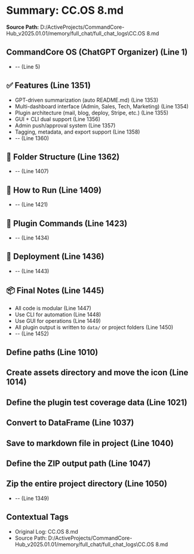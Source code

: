 # Summary: CC.OS 8.md

**Source Path:** D:/ActiveProjects/CommandCore-Hub_v2025.01.01/memory/full_chat/full_chat_logs\CC.OS 8.md

## CommandCore OS (ChatGPT Organizer) (Line 1)
- -- (Line 5)

## ✅ Features (Line 1351)
- GPT-driven summarization (auto README.md) (Line 1353)
- Multi-dashboard interface (Admin, Sales, Tech, Marketing) (Line 1354)
- Plugin architecture (mail, blog, deploy, Stripe, etc.) (Line 1355)
- GUI + CLI dual support (Line 1356)
- Admin push/approval system (Line 1357)
- Tagging, metadata, and export support (Line 1358)
- -- (Line 1360)

## 📁 Folder Structure (Line 1362)
- -- (Line 1407)

## 🧪 How to Run (Line 1409)
- -- (Line 1421)

## 🔌 Plugin Commands (Line 1423)
- -- (Line 1434)

## 🚀 Deployment (Line 1436)
- -- (Line 1443)

## 📦 Final Notes (Line 1445)
- All code is modular (Line 1447)
- Use CLI for automation (Line 1448)
- Use GUI for operations (Line 1449)
- All plugin output is written to `data/` or project folders (Line 1450)
- -- (Line 1452)

## Define paths (Line 1010)

## Create assets directory and move the icon (Line 1014)

## Define the plugin test coverage data (Line 1021)

## Convert to DataFrame (Line 1037)

## Save to markdown file in project (Line 1040)

## Define the ZIP output path (Line 1047)

## Zip the entire project directory (Line 1050)
- -- (Line 1349)

## Contextual Tags
- Original Log: CC.OS 8.md
- Source Path: D:/ActiveProjects/CommandCore-Hub_v2025.01.01/memory/full_chat/full_chat_logs\CC.OS 8.md
